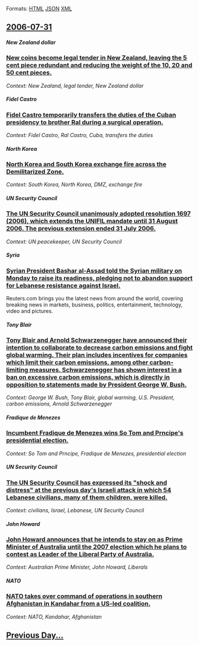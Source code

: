 
Formats: [HTML](2006/07/31/index.html)  [JSON](2006/07/31/index.json)  [XML](2006/07/31/index.xml)  

## [2006-07-31](/news/2006/07/31/index.md)

##### New Zealand dollar
### [ New coins become legal tender in New Zealand, leaving the 5 cent piece redundant and reducing the weight of the 10, 20 and 50 cent pieces.](/news/2006/07/31/new-coins-become-legal-tender-in-new-zealand-leaving-the-5-cent-piece-redundant-and-reducing-the-weight-of-the-10-20-and-50-cent-pieces.md)
_Context: New Zealand, legal tender, New Zealand dollar_

##### Fidel Castro
### [ Fidel Castro temporarily transfers the duties of the Cuban presidency to brother Ral during a surgical operation. ](/news/2006/07/31/fidel-castro-temporarily-transfers-the-duties-of-the-cuban-presidency-to-brother-raul-during-a-surgical-operation.md)
_Context: Fidel Castro, Ral Castro, Cuba, transfers the duties_

##### North Korea
### [ North Korea and South Korea exchange fire across the Demilitarized Zone. ](/news/2006/07/31/north-korea-and-south-korea-exchange-fire-across-the-demilitarized-zone.md)
_Context: South Korea, North Korea, DMZ, exchange fire_

##### UN Security Council
### [ The UN Security Council unanimously adopted resolution 1697 (2006), which extends the UNIFIL mandate until 31 August 2006. The previous extension ended 31 July 2006. ](/news/2006/07/31/the-un-security-council-unanimously-adopted-resolution-1697-2006-which-extends-the-unifil-mandate-until-31-august-2006-the-previous-ext.md)
_Context: UN peacekeeper, UN Security Council_

##### Syria
### [ Syrian President Bashar al-Assad told the Syrian military on Monday to raise its readiness, pledging not to abandon support for Lebanese resistance against Israel. ](/news/2006/07/31/syrian-president-bashar-al-assad-told-the-syrian-military-on-monday-to-raise-its-readiness-pledging-not-to-abandon-support-for-lebanese-re.md)
Reuters.com brings you the latest news from around the world, covering breaking news in markets, business, politics, entertainment, technology, video and pictures.

##### Tony Blair
### [ Tony Blair and Arnold Schwarzenegger have announced their intention to collaborate to decrease carbon emissions and fight global warming. Their plan includes incentives for companies which limit their carbon emissions, among other carbon-limiting measures. Schwarzenegger has shown interest in a ban on excessive carbon emissions, which is directly in opposition to statements made by President George W. Bush. ](/news/2006/07/31/tony-blair-and-arnold-schwarzenegger-have-announced-their-intention-to-collaborate-to-decrease-carbon-emissions-and-fight-global-warming-t.md)
_Context: George W. Bush, Tony Blair, global warming, U.S. President, carbon emissions, Arnold Schwarzenegger_

##### Fradique de Menezes
### [ Incumbent Fradique de Menezes wins So Tom and Prncipe's presidential election. ](/news/2006/07/31/incumbent-fradique-de-menezes-wins-sao-tome-and-principe-s-presidential-election.md)
_Context: So Tom and Prncipe, Fradique de Menezes, presidential election_

##### UN Security Council
### [ The UN Security Council has expressed its "shock and distress" at the previous day's Israeli attack in which 54 Lebanese civilians, many of them children, were killed. ](/news/2006/07/31/the-un-security-council-has-expressed-its-shock-and-distress-at-the-previous-day-s-israeli-attack-in-which-54-lebanese-civilians-many-of.md)
_Context: civilians, Israel, Lebanese, UN Security Council_

##### John Howard
### [ John Howard announces that he intends to stay on as Prime Minister of Australia until the 2007 election which he plans to contest as Leader of the Liberal Party of Australia. ](/news/2006/07/31/john-howard-announces-that-he-intends-to-stay-on-as-prime-minister-of-australia-until-the-2007-election-which-he-plans-to-contest-as-leader.md)
_Context: Australian Prime Minister, John Howard, Liberals_

##### NATO
### [ NATO takes over command of operations in southern Afghanistan in Kandahar from a US-led coalition. ](/news/2006/07/31/nato-takes-over-command-of-operations-in-southern-afghanistan-in-kandahar-from-a-us-led-coalition.md)
_Context: NATO, Kandahar, Afghanistan_

## [Previous Day...](/news/2006/07/30/index.md)

